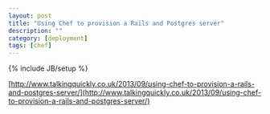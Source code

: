 ```yaml
---
layout: post
title: "Using Chef to provision a Rails and Postgres server"
description: ""
category: [deployment]
tags: [chef]
---
```

{% include JB/setup %}

[http://www.talkingquickly.co.uk/2013/09/using-chef-to-provision-a-rails-and-postgres-server/](http://www.talkingquickly.co.uk/2013/09/using-chef-to-provision-a-rails-and-postgres-server/)
